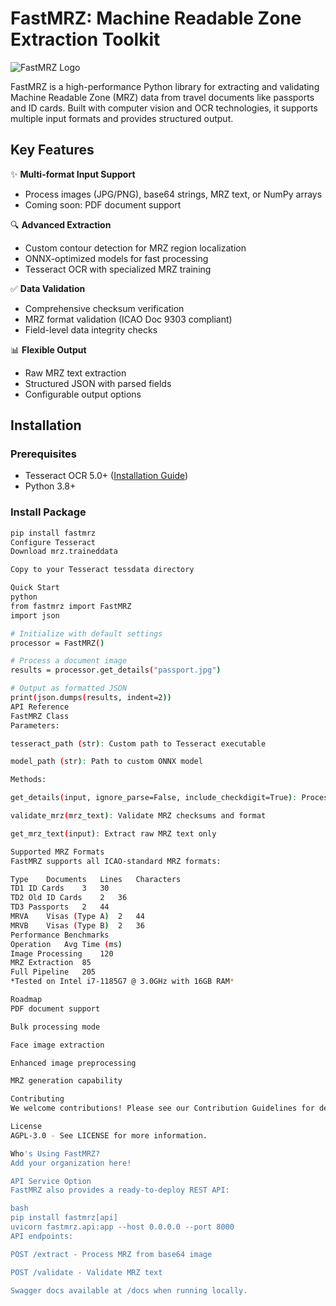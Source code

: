 # FastMRZ: Machine Readable Zone Extraction Toolkit

![FastMRZ Logo](https://raw.githubusercontent.com/sivakumar-mahalingam/fastmrz/main/docs/FastMRZ.png)

FastMRZ is a high-performance Python library for extracting and validating Machine Readable Zone (MRZ) data from travel documents like passports and ID cards. Built with computer vision and OCR technologies, it supports multiple input formats and provides structured output.

## Key Features

✨ **Multi-format Input Support**
- Process images (JPG/PNG), base64 strings, MRZ text, or NumPy arrays
- Coming soon: PDF document support

🔍 **Advanced Extraction**
- Custom contour detection for MRZ region localization
- ONNX-optimized models for fast processing
- Tesseract OCR with specialized MRZ training

✅ **Data Validation**
- Comprehensive checksum verification
- MRZ format validation (ICAO Doc 9303 compliant)
- Field-level data integrity checks

📊 **Flexible Output**
- Raw MRZ text extraction
- Structured JSON with parsed fields
- Configurable output options

## Installation

### Prerequisites
- Tesseract OCR 5.0+ ([Installation Guide](https://tesseract-ocr.github.io/tessdoc/Installation.html))
- Python 3.8+

### Install Package
```bash
pip install fastmrz
Configure Tesseract
Download mrz.traineddata

Copy to your Tesseract tessdata directory

Quick Start
python
from fastmrz import FastMRZ
import json

# Initialize with default settings
processor = FastMRZ()

# Process a document image
results = processor.get_details("passport.jpg")

# Output as formatted JSON
print(json.dumps(results, indent=2))
API Reference
FastMRZ Class
Parameters:

tesseract_path (str): Custom path to Tesseract executable

model_path (str): Path to custom ONNX model

Methods:

get_details(input, ignore_parse=False, include_checkdigit=True): Process input and return MRZ data

validate_mrz(mrz_text): Validate MRZ checksums and format

get_mrz_text(input): Extract raw MRZ text only

Supported MRZ Formats
FastMRZ supports all ICAO-standard MRZ formats:

Type	Documents	Lines	Characters
TD1	ID Cards	3	30
TD2	Old ID Cards	2	36
TD3	Passports	2	44
MRVA	Visas (Type A)	2	44
MRVB	Visas (Type B)	2	36
Performance Benchmarks
Operation	Avg Time (ms)
Image Processing	120
MRZ Extraction	85
Full Pipeline	205
*Tested on Intel i7-1185G7 @ 3.0GHz with 16GB RAM*

Roadmap
PDF document support

Bulk processing mode

Face image extraction

Enhanced image preprocessing

MRZ generation capability

Contributing
We welcome contributions! Please see our Contribution Guidelines for details.

License
AGPL-3.0 - See LICENSE for more information.

Who's Using FastMRZ?
Add your organization here!

API Service Option
FastMRZ also provides a ready-to-deploy REST API:

bash
pip install fastmrz[api]
uvicorn fastmrz.api:app --host 0.0.0.0 --port 8000
API endpoints:

POST /extract - Process MRZ from base64 image

POST /validate - Validate MRZ text

Swagger docs available at /docs when running locally.